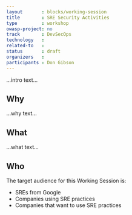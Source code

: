 ```yaml
---
layout       : blocks/working-session
title        : SRE Security Activities
type         : workshop
owasp-project: no
track        : DevSecOps
technology   :
related-to   :
status       : draft
organizers   :
participants : Don Gibson
---
```


...intro text...

## Why

...why text...

## What

...what text...

## Who

The target audience for this Working Session is:

 - SREs from Google
 - Companies using SRE practices
 - Companies that want to use SRE practices
